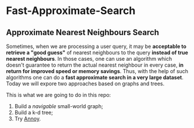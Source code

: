 # Fast-Approximate-Search

## Approximate Nearest Neighbours Search

Sometimes, when we are processing a user query, it may be **acceptable to retrieve a "good guess"** of 
nearest neighbours to the query **instead of true nearest neighbours**. In those cases, one can use an algorithm which doesn't guarantee to return the actual nearest neighbour in every case, **in return for improved speed or memory savings**. Thus, with the help of such algorithms one can do a **fast approximate search in a very large dataset**. Today we will expore two approaches based on graphs and trees.

This is what we are going to do in this repo: 

1. Build a *navigable* small-world graph;
2. Build a k-d tree;
3. Try [Annoy](https://github.com/spotify/annoy). 
